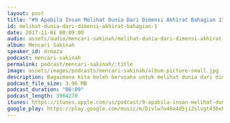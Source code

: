 ```yaml
---
layout: post
title: "#9 Apabila Insan Melihat Dunia Dari Dimensi Akhirat Bahagian 1"
id: melihat-dunia-dari-dimensi-akhirat-bahagian-1
date: 2017-11-01 00:09:00
audio: assets/audio/mencari-sakinah/melihat-dunia-dari-dimensi-akhirat-bahagian-1.mp3
album: Mencari Sakinah
speaker_id: drmaza
podcast: mencari-sakinah
permalink: podcast/mencari-sakinah/:title
image: assets/images/podcasts/mencari-sakinah/album-picture-small.jpg
description: Bagaimana kita boleh berusaha untuk melihat dunia dari dimensi akhirat (Bahagian 1). 
podcast_file_size: 3.96 MB
podcast_duration: "06:09"
podcast_length: 3964270
itunes: https://itunes.apple.com/us/podcast/9-apabila-insan-melihat-dunia-dari-dimensi-akhirat/id1312701517?i=1000394721892
google_play: https://play.google.com/music/m/Divlw7o46a4d5ji2slvgt436eki?t=9_Apabila_Insan_Melihat_Dunia_Dari_Dimensi_Akhirat_Bahagian_1-Mencari_Sakinah
--- 
```

